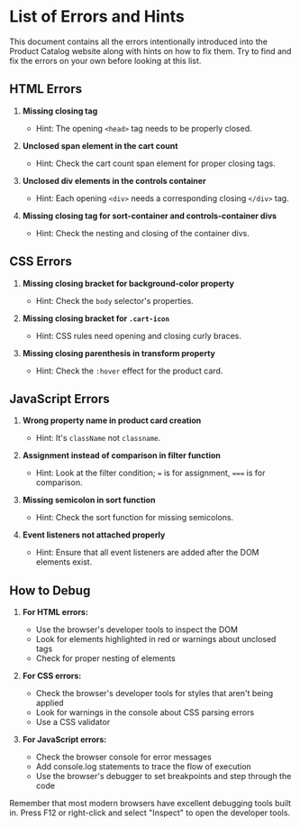 # List of Errors and Hints

This document contains all the errors intentionally introduced into the Product Catalog website along with hints on how to fix them. Try to find and fix the errors on your own before looking at this list.

## HTML Errors

1. **Missing closing </head> tag**
   - Hint: The opening `<head>` tag needs to be properly closed.

2. **Unclosed span element in the cart count**
   - Hint: Check the cart count span element for proper closing tags.

3. **Unclosed div elements in the controls container**
   - Hint: Each opening `<div>` needs a corresponding closing `</div>` tag.

4. **Missing closing tag for sort-container and controls-container divs**
   - Hint: Check the nesting and closing of the container divs.

## CSS Errors

1. **Missing closing bracket for background-color property**
   - Hint: Check the `body` selector's properties.

2. **Missing closing bracket for `.cart-icon`**
   - Hint: CSS rules need opening and closing curly braces.

3. **Missing closing parenthesis in transform property**
   - Hint: Check the `:hover` effect for the product card.

## JavaScript Errors

1. **Wrong property name in product card creation**
   - Hint: It's `className` not `classname`.

2. **Assignment instead of comparison in filter function**
   - Hint: Look at the filter condition; `=` is for assignment, `===` is for comparison.

3. **Missing semicolon in sort function**
   - Hint: Check the sort function for missing semicolons.

4. **Event listeners not attached properly**
   - Hint: Ensure that all event listeners are added after the DOM elements exist.

## How to Debug

1. **For HTML errors:**
   - Use the browser's developer tools to inspect the DOM
   - Look for elements highlighted in red or warnings about unclosed tags
   - Check for proper nesting of elements

2. **For CSS errors:**
   - Check the browser's developer tools for styles that aren't being applied
   - Look for warnings in the console about CSS parsing errors
   - Use a CSS validator

3. **For JavaScript errors:**
   - Check the browser console for error messages
   - Add console.log statements to trace the flow of execution
   - Use the browser's debugger to set breakpoints and step through the code

Remember that most modern browsers have excellent debugging tools built in. Press F12 or right-click and select "Inspect" to open the developer tools.
